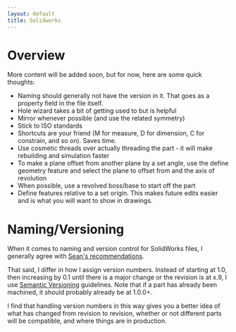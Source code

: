 ```yaml
---
layout: default
title: Solidworks
---
```


# Overview

More content will be added soon, but for now, here are some quick thoughts:

- Naming should generally not have the version in it. That goes as a property
  field in the file itself.
- Hole wizard takes a bit of getting used to but is helpful
- Mirror whenever possible (and use the related symmetry)
- Stick to ISO standards
- Shortcuts are your friend (M for measure, D for dimension, C for constrain,
  and so on). Saves time.
- Use cosmetic threads over actually threading the part - it will make
  rebuilding and simulation faster
- To make a plane offset from another plane by a set angle, use the define
  geometry feature and select the plane to offset from and the axis of revolution
- When possible, use a revolved boss/base to start off the part
- Define features relative to a set origin. This makes future edits easier and
  is what you will want to show in drawings.

# Naming/Versioning

When it comes to naming and version control for SolidWorks files, I generally
agree with [Sean's
recommendations](https://sites.google.com/site/raintomudd/tutorials/solidworks-namingandversions).

That said, I differ in how I assign version numbers. Instead of starting at
1.0, then increasing by 0.1 until there is a major change or the revision is at
x.9, I use [Semantic Versioning](http://semver.org/) guidelines. Note that if a
part has already been machined, it should probably already be at 1.0.0+.

I find that handling version numbers in this way gives you a better idea of
what has changed from revision to revision, whether or not different parts will
be compatible, and where things are in production.
